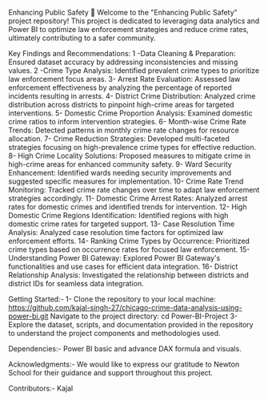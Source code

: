 Enhancing Public Safety 🚓 Welcome to the "Enhancing Public Safety" project repository! This project is dedicated to leveraging data analytics and Power BI to optimize law enforcement strategies and reduce crime rates, ultimately contributing to a safer community.

Key Findings and Recommendations: 1 -Data Cleaning & Preparation: Ensured dataset accuracy by addressing inconsistencies and missing values. 2 -Crime Type Analysis: Identified prevalent crime types to prioritize law enforcement focus areas. 3- Arrest Rate Evaluation: Assessed law enforcement effectiveness by analyzing the percentage of reported incidents resulting in arrests. 4- District Crime Distribution: Analyzed crime distribution across districts to pinpoint high-crime areas for targeted interventions. 5- Domestic Crime Proportion Analysis: Examined domestic crime ratios to inform intervention strategies. 6- Month-wise Crime Rate Trends: Detected patterns in monthly crime rate changes for resource allocation. 7- Crime Reduction Strategies: Developed multi-faceted strategies focusing on high-prevalence crime types for effective reduction. 8- High Crime Locality Solutions: Proposed measures to mitigate crime in high-crime areas for enhanced community safety. 9- Ward Security Enhancement: Identified wards needing security improvements and suggested specific measures for implementation. 10- Crime Rate Trend Monitoring: Tracked crime rate changes over time to adapt law enforcement strategies accordingly. 11- Domestic Crime Arrest Rates: Analyzed arrest rates for domestic crimes and identified trends for intervention. 12- High Domestic Crime Regions Identification: Identified regions with high domestic crime rates for targeted support. 13- Case Resolution Time Analysis: Analyzed case resolution time factors for optimized law enforcement efforts. 14- Ranking Crime Types by Occurrence: Prioritized crime types based on occurrence rates for focused law enforcement. 15- Understanding Power BI Gateway: Explored Power BI Gateway's functionalities and use cases for efficient data integration. 16- District Relationship Analysis: Investigated the relationship between districts and district IDs for seamless data integration.

Getting Started:- 1- Clone the repository to your local machine: https://github.com/kajal-singh-27/chicago-crime-data-analysis-using-power-bi.git Navigate to the project directory: cd Power-BI-Project 3- Explore the dataset, scripts, and documentation provided in the repository to understand the project components and methodologies used.

Dependencies:- Power BI basic and advance DAX formula and visuals.

Acknowledgments:- We would like to express our gratitude to Newton School for their guidance and support throughout this project.

Contributors:- Kajal
